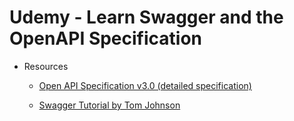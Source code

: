 # Udemy - Learn Swagger and the OpenAPI Specification

  
- Resources

	- <a href="https://github.com/OAI/OpenAPI-Specification/blob/main/versions/3.0.0.md">Open API Specification v3.0 (detailed specification)</a>
	  
  
	- <a href="https://idratherbewriting.com/2015/09/14/swagger-tutorial/">Swagger Tutorial by Tom Johnson</a>
	  
